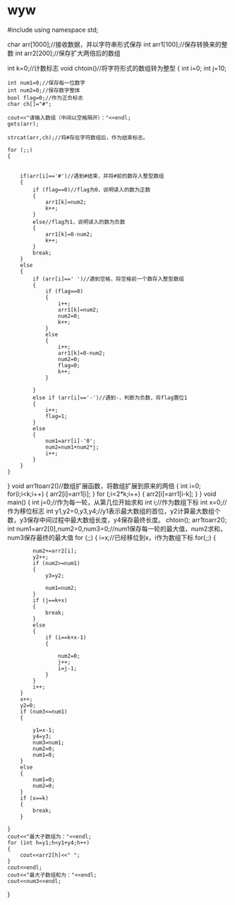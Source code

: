 # wyw
#include <iostream>
using namespace std;

char arr[1000];//接收数据，并以字符串形式保存
int arr1[100];//保存转换来的整数
int arr2[200];//保存扩大两倍后的数组

int k=0;//计数标志
void chtoin()//将字符形式的数组转为整型
{
    int i=0;
    int j=10;

    int num1=0;//保存每一位数字
    int num2=0;//保存数字整体
    bool flag=0;//作为正负标志
    char ch[]="#";

    cout<<"请输入数组（中间以空格隔开）："<<endl;
    gets(arr);

    strcat(arr,ch);//将#存在字符数组后，作为结束标志。

    for (;;)
    {


        if(arr[i]=='#')//遇到#结束，并将#前的数存入整型数组
        {
            if (flag==0)//flag为0，说明读入的数为正数
            {
                arr1[k]=num2;
                k++;
            }
            else//flag为1，说明读入的数为负数
            {
                arr1[k]=0-num2;
                k++;
            }
            break;
        }
        else
        {
            if (arr[i]==' ')//遇到空格，将空格前一个数存入整型数组
            {
                if (flag==0)
                {
                    i++;
                    arr1[k]=num2;
                    num2=0;
                    k++;
                }
                else
                {
                    i++;
                    arr1[k]=0-num2;
                    num2=0;
                    flag=0;
                    k++;
                }

            }
            else if (arr[i]=='-')//遇到-，判断为负数，将flag置位1
            {
                i++;
                flag=1;
            }
            else
            {
                num1=arr[i]-'0';
                num2=num1+num2*j;
                i++;
            }
        }
    }
}
void arr1toarr2()//数组扩展函数，将数组扩展到原来的两倍
{
    int i=0;
    for(i;i<k;i++)
    {
        arr2[i]=arr1[i];
    }
    for (;i<2*k;i++)
    {
        arr2[i]=arr1[i-k];
    }
}
void main()
{
    int j=0;//作为每一轮，从第几位开始求和
    int i;//作为数组下标
    int x=0;//作为移位标志
    int y1,y2=0,y3,y4;//y1表示最大数组的首位，y2计算最大数组个数，y3保存中间过程中最大数组长度，y4保存最终长度。
    chtoin();
    arr1toarr2();
    int num1=arr2[0],num2=0,num3=0;//num1保存每一轮的最大值，num2求和，num3保存最终的最大值
    for (;;)
    {
        i=x;//已经移位到x，i作为数组下标
        for(;;)
        {

            num2+=arr2[i];
            y2++;
            if (num2>=num1)
            {
                y3=y2;
                
                num1=num2;
            }
            if (j==k+x)
            {
                break;
            }
            else
            {
                if (i==k+x-1)
                {
                    
                    num2=0;
                    j++;
                    i=j-1;
                }
            }
            i++;
        }
        x++;
        y2=0;
        if (num3<=num1)
        {

            y1=x-1;
            y4=y3;
            num3=num1;
            num2=0;
            num1=0;
        }
        else
        {
            num1=0;
            num2=0;
        }
        if (x==k)
        {
            break;
        }

    }
    cout<<"最大子数组为："<<endl;
    for (int h=y1;h<y1+y4;h++)
    {
        cout<<arr2[h]<<" ";
    }
    cout<<endl;
    cout<<"最大子数组和为："<<endl;
    cout<<num3<<endl;
}

